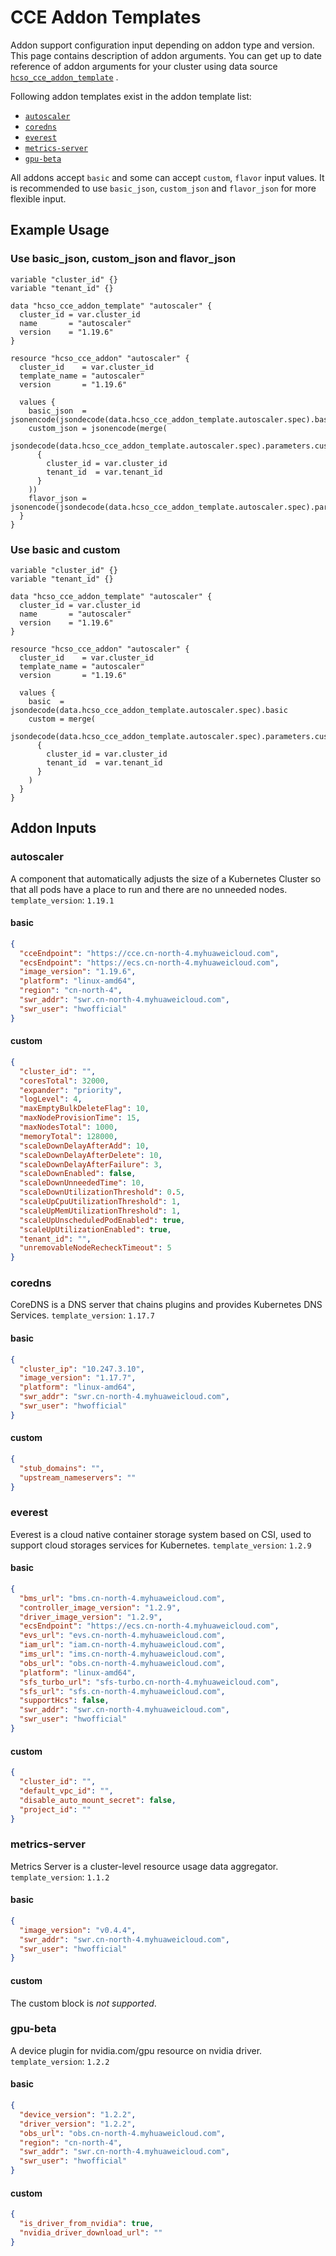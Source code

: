# CCE Addon Templates

Addon support configuration input depending on addon type and version. This page contains description of addon
arguments. You can get up to date reference of addon arguments for your cluster using data source
[`hcso_cce_addon_template`](https://registry.terraform.io/providers/huaweicloud/huaweicloud/latest/docs/data-sources/cce_addon_template)
.

Following addon templates exist in the addon template list:

- [`autoscaler`](#autoscaler)
- [`coredns`](#coredns)
- [`everest`](#everest)
- [`metrics-server`](#metrics-server)
- [`gpu-beta`](#gpu-beta)

All addons accept `basic` and some can accept `custom`, `flavor` input values.
It is recommended to use `basic_json`, `custom_json` and `flavor_json` for more flexible input.

## Example Usage

### Use basic_json, custom_json and flavor_json

```hcl
variable "cluster_id" {}
variable "tenant_id" {}

data "hcso_cce_addon_template" "autoscaler" {
  cluster_id = var.cluster_id
  name       = "autoscaler"
  version    = "1.19.6"
}

resource "hcso_cce_addon" "autoscaler" {
  cluster_id    = var.cluster_id
  template_name = "autoscaler"
  version       = "1.19.6"

  values {
    basic_json  = jsonencode(jsondecode(data.hcso_cce_addon_template.autoscaler.spec).basic)
    custom_json = jsonencode(merge(
      jsondecode(data.hcso_cce_addon_template.autoscaler.spec).parameters.custom,
      {
        cluster_id = var.cluster_id
        tenant_id  = var.tenant_id
      }
    ))
    flavor_json = jsonencode(jsondecode(data.hcso_cce_addon_template.autoscaler.spec).parameters.flavor2)
  }
}

```

### Use basic and custom

```hcl
variable "cluster_id" {}
variable "tenant_id" {}

data "hcso_cce_addon_template" "autoscaler" {
  cluster_id = var.cluster_id
  name       = "autoscaler"
  version    = "1.19.6"
}

resource "hcso_cce_addon" "autoscaler" {
  cluster_id    = var.cluster_id
  template_name = "autoscaler"
  version       = "1.19.6"
  
  values {
    basic  = jsondecode(data.hcso_cce_addon_template.autoscaler.spec).basic
    custom = merge(
      jsondecode(data.hcso_cce_addon_template.autoscaler.spec).parameters.custom,
      {
        cluster_id = var.cluster_id
        tenant_id  = var.tenant_id
      }
    )
  }
}

```

## Addon Inputs

### autoscaler

A component that automatically adjusts the size of a Kubernetes Cluster so that all pods have a place to run and there
are no unneeded nodes.
`template_version`: `1.19.1`

#### basic

```json
{
  "cceEndpoint": "https://cce.cn-north-4.myhuaweicloud.com",
  "ecsEndpoint": "https://ecs.cn-north-4.myhuaweicloud.com",
  "image_version": "1.19.6",
  "platform": "linux-amd64",
  "region": "cn-north-4",
  "swr_addr": "swr.cn-north-4.myhuaweicloud.com",
  "swr_user": "hwofficial"
}
```

#### custom

```json
{
  "cluster_id": "",
  "coresTotal": 32000,
  "expander": "priority",
  "logLevel": 4,
  "maxEmptyBulkDeleteFlag": 10,
  "maxNodeProvisionTime": 15,
  "maxNodesTotal": 1000,
  "memoryTotal": 128000,
  "scaleDownDelayAfterAdd": 10,
  "scaleDownDelayAfterDelete": 10,
  "scaleDownDelayAfterFailure": 3,
  "scaleDownEnabled": false,
  "scaleDownUnneededTime": 10,
  "scaleDownUtilizationThreshold": 0.5,
  "scaleUpCpuUtilizationThreshold": 1,
  "scaleUpMemUtilizationThreshold": 1,
  "scaleUpUnscheduledPodEnabled": true,
  "scaleUpUtilizationEnabled": true,
  "tenant_id": "",
  "unremovableNodeRecheckTimeout": 5
}
```

### coredns

CoreDNS is a DNS server that chains plugins and provides Kubernetes DNS Services.
`template_version`: `1.17.7`

#### basic

```json
{
  "cluster_ip": "10.247.3.10",
  "image_version": "1.17.7",
  "platform": "linux-amd64",
  "swr_addr": "swr.cn-north-4.myhuaweicloud.com",
  "swr_user": "hwofficial"
}
```

#### custom

```json
{
  "stub_domains": "",
  "upstream_nameservers": ""
}
```

### everest

Everest is a cloud native container storage system based on CSI, used to support cloud storages services for Kubernetes.
`template_version`: `1.2.9`

#### basic

```json
{
  "bms_url": "bms.cn-north-4.myhuaweicloud.com",
  "controller_image_version": "1.2.9",
  "driver_image_version": "1.2.9",
  "ecsEndpoint": "https://ecs.cn-north-4.myhuaweicloud.com",
  "evs_url": "evs.cn-north-4.myhuaweicloud.com",
  "iam_url": "iam.cn-north-4.myhuaweicloud.com",
  "ims_url": "ims.cn-north-4.myhuaweicloud.com",
  "obs_url": "obs.cn-north-4.myhuaweicloud.com",
  "platform": "linux-amd64",
  "sfs_turbo_url": "sfs-turbo.cn-north-4.myhuaweicloud.com",
  "sfs_url": "sfs.cn-north-4.myhuaweicloud.com",
  "supportHcs": false,
  "swr_addr": "swr.cn-north-4.myhuaweicloud.com",
  "swr_user": "hwofficial"
}
```

#### custom

```json
{
  "cluster_id": "",
  "default_vpc_id": "",
  "disable_auto_mount_secret": false,
  "project_id": ""
}
```

### metrics-server

Metrics Server is a cluster-level resource usage data aggregator.
`template_version`: `1.1.2`

#### basic

```json
{
  "image_version": "v0.4.4",
  "swr_addr": "swr.cn-north-4.myhuaweicloud.com",
  "swr_user": "hwofficial"
}
```

#### custom

The custom block is *not supported*.

### gpu-beta

A device plugin for nvidia.com/gpu resource on nvidia driver.
`template_version`: `1.2.2`

#### basic

```json
{
  "device_version": "1.2.2",
  "driver_version": "1.2.2",
  "obs_url": "obs.cn-north-4.myhuaweicloud.com",
  "region": "cn-north-4",
  "swr_addr": "swr.cn-north-4.myhuaweicloud.com",
  "swr_user": "hwofficial"
}
```

#### custom

```json
{
  "is_driver_from_nvidia": true,
  "nvidia_driver_download_url": ""
}
```
